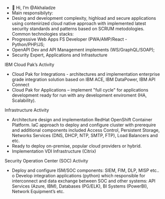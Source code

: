- 👋 Hi, I’m @Akhaladze
- Main responsibilyty:
- Desing and development complexity, highload and secure applications using contenirized cloud native approach with implemented latest security standards and patterns based on SCRUM metodologies.
Common technologies stacks:
- Progressive Web Apps FS Developer (PWA/AMP/React - Python/PHP/JS;
- OpenAPI Dev and API Management implements (WS/GraphQL/SOAP);
- Security Expert, Applications and Infrastucture

IBM Cloud Pak’s Activity
- Cloud Pak for Integrations - architectures and implementation enterprise grade integration solution based on IBM ACE, IBM DataPower, IBM API Connect
- Cloud Pak for Applications – implement "full cycle" for applications development ready for run with any development enviroment (HA, Scalability).


Infrastructure Activity
 - Architecture design and implementation RedHat OpenShift Container Platform. IaC approach to deploy and configure cluster with prerequire and additional components included Access Control, Persistent Storage, Networks Services (DNS, DHCP, NTP, SMTP, FTP), Load Balancers and etc.
 - Ready to deploy on-premise, popular cloud providers or hybrid.
 - Implementation VDI Infrastructure (Citrix)


Security Operation Center (SOC) Activity
 - Deploy and configure ISM/SOC components: SIEM, FIM, DLP, MISP etc..
o Develop integration applications (python) which responsible for interconnect and data exchange between SOC and other systems: API Services (Azure, IBM), Databases (PG/ELK), BI Systems (PowerBI), Network Equipment’s etc.
